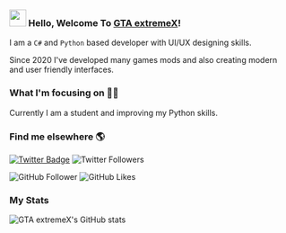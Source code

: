 ### <img src="https://media.giphy.com/media/hvRJCLFzcasrR4ia7z/giphy.gif" width="30px"> Hello, Welcome To [GTA extremeX](https://furioussaurabh007.wixsite.com/gtaextremex)!

I am a `C#` and `Python` based developer with UI/UX designing skills.

Since 2020 I've developed many games mods and also creating modern and user friendly interfaces.

### What I'm focusing on 👨‍💻

Currently I am a student and improving my Python skills.

### Find me elsewhere 🌎

[![Twitter Badge](https://img.shields.io/badge/-Twitter-1ca0f1?style=flat-square&labelColor=1ca0f1&logo=twitter&logoColor=white&link=https://twitter.com/ExtremexGta)](https://twitter.com/ExtremexGta) ![Twitter Followers](https://img.shields.io/twitter/follow/ExtremexGta?style=social)

![GitHub Follower](https://img.shields.io/github/followers/gtaextremex?style=social)
![GitHub Likes](https://img.shields.io/github/stars/gtaextremex?style=social)
### My Stats

![GTA extremeX's GitHub stats](https://github-readme-stats.vercel.app/api?username=gtaextremex&show_icons=true&theme=radical) 

